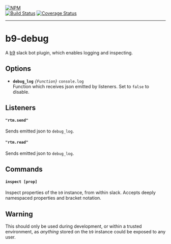 [![NPM](https://nodei.co/npm/b9-debug.png?compact=true)](https://nodei.co/npm/b9-debug/)<br />
[![Build Status](https://travis-ci.org/mhelgeson/b9-debug.svg?branch=master)](https://travis-ci.org/mhelgeson/b9-debug)
[![Coverage Status](https://coveralls.io/repos/github/mhelgeson/b9-debug/badge.svg?branch=master)](https://coveralls.io/github/mhelgeson/b9-debug?branch=master)
- - -

# b9-debug
A [b9](https://github.com/mhelgeson/b9) slack bot plugin, which enables logging and inspecting.

## Options

- **`debug_log`** *`{Function}`* `console.log` <br />
Function which receives json emitted by listeners. Set to `false` to disable.

## Listeners

#### `"rtm.send"`
Sends emitted json to `debug_log`.

#### `"rtm.read"`
Sends emitted json to `debug_log`.

## Commands

#### `inspect [prop]`
Inspect properties of the `b9` instance, from within slack. Accepts deeply
namespaced properties and bracket notation.

## Warning

This should only be used during development, or within a trusted environment,
as *anything* stored on the `b9` instance could be exposed to any user.
